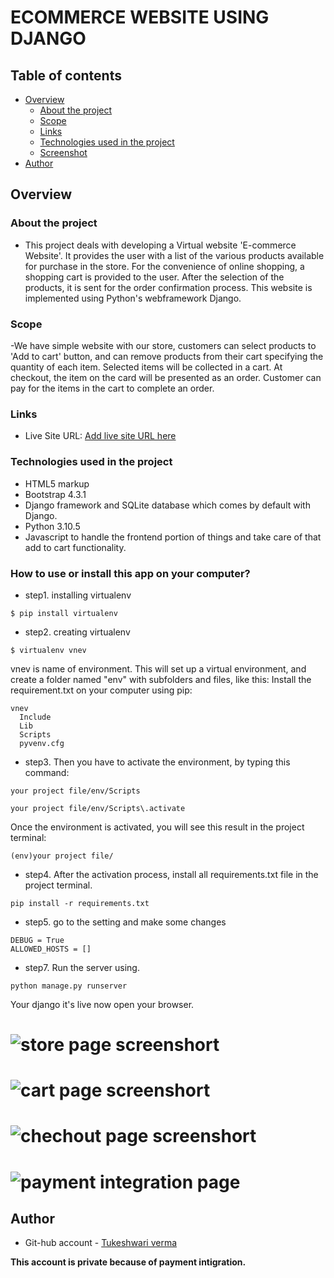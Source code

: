 # ECOMMERCE WEBSITE USING DJANGO
## Table of contents

- [Overview](#overview)
  - [About the project](#About-the-project)
  - [Scope](#Scope)
  - [Links](#links)
  - [Technologies used in the project](#Technologies-used-in-the-project)
  - [Screenshot](#screenshot)
- [Author](#author)




## Overview

### About the project


- This project deals with developing a Virtual website 'E-commerce Website'. It provides the user with a list of the various products available for purchase in the store. For the convenience of online shopping, a shopping cart is provided to the user. After the selection of
the products, it is sent for the order confirmation process. This website is implemented using Python's webframework Django.


### Scope

-We have simple website with our store, customers can select products to 'Add to cart' button, and can remove products from their cart specifying the quantity of each item. Selected items will be collected in a cart. At checkout, the item on the card will be presented as an order. Customer can pay for the items in the cart to complete an order.

### Links

- Live Site URL: [Add live site URL here](https://weatherappsystem.herokuapp.com/)



### Technologies used in the project

- HTML5 markup
- Bootstrap 4.3.1
- Django framework and SQLite database which comes by default with Django.
- Python 3.10.5
- Javascript to handle the frontend portion of things and take care of that add to cart functionality.


### How to use or install this app on your computer?

- step1. installing virtualenv

```
$ pip install virtualenv
```


- step2. creating virtualenv
```
$ virtualenv vnev
```
vnev is name of environment.
This will set up a virtual environment, and create a folder named "env" with subfolders and files, like this:
Install the requirement.txt on your computer using pip:
```
vnev
  Include
  Lib
  Scripts
  pyvenv.cfg
```


- step3. Then you have to activate the environment, by typing this command:
```
your project file/env/Scripts
```
```
your project file/env/Scripts\.activate
```
Once the environment is activated, you will see this result in the project terminal:
```
(env)your project file/
```
- step4. After the activation process, install all requirements.txt file in the project terminal.
```
pip install -r requirements.txt
```

- step5. go to the setting and make some changes
```
DEBUG = True
ALLOWED_HOSTS = []
```

- step7. Run the server using.
```
python manage.py runserver
```
Your django it's live now open your browser.








# ![store page screenshort](https://user-images.githubusercontent.com/102142382/208738876-32a3f61f-e189-492d-ad5f-c05938c796f7.png)
# ![cart page screenshort](https://user-images.githubusercontent.com/102142382/208731162-2e2a5abc-c0bf-4225-a419-e9a6836f753d.png)
# ![chechout page screenshort](https://user-images.githubusercontent.com/102142382/208731247-371c87f1-74c1-4f49-ad9e-8f364d28b50e.png)
# ![payment integration page](https://user-images.githubusercontent.com/102142382/208731513-41fce721-5182-4de1-89be-880c0461917c.png)



## Author

- Git-hub account - [Tukeshwari verma](https://github.com/Tukeshwari/Ecommerce-website)

**This account is private because of payment intigration.**



